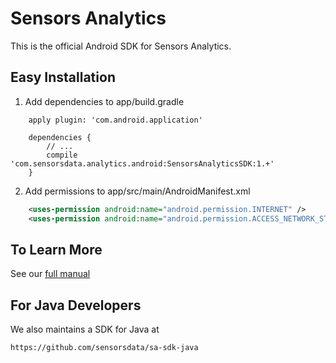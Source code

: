 # Sensors Analytics

This is the official Android SDK for Sensors Analytics.

## Easy Installation

 1. Add dependencies to app/build.gradle
```android
    apply plugin: 'com.android.application'
    
    dependencies {
        // ...
        compile 'com.sensorsdata.analytics.android:SensorsAnalyticsSDK:1.+'
    }
```
 2. Add permissions to app/src/main/AndroidManifest.xml
```xml
    <uses-permission android:name="android.permission.INTERNET" />
    <uses-permission android:name="android.permission.ACCESS_NETWORK_STATE" />
```

## To Learn More

See our [full manual](http://www.sensorsdata.cn/manual/android_sdk.html)

## For Java Developers

We also maintains a SDK for Java at 

    https://github.com/sensorsdata/sa-sdk-java

